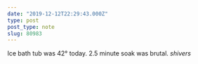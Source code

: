 ```yaml
---
date: "2019-12-12T22:29:43.000Z"
type: post 
post_type: note
slug: 80983
---
```

Ice bath tub was 42° today. 2.5 minute soak was brutal. _shivers_

